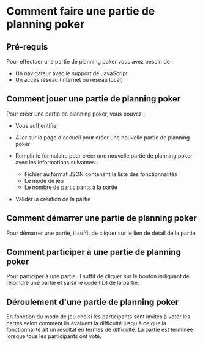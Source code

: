 # **Comment faire une partie de planning poker**

## Pré-requis

Pour effectuer une partie de planning poker vous avez besoin de :

- Un navigateur avec le support de JavaScript
- Un accès réseau (Internet ou réseau local)

## Comment jouer une partie de planning poker

Pour créer une partie de planning poker, vous pouvez :

- Vous authentifier

- Aller sur la page d'accueil pour créer une nouvelle partie de planning poker

- Remplir le formulaire pour créer une nouvelle partie de planning poker avec les informations suivantes :
  - Fichier au format JSON contenant la liste des fonctionnalités
  - Le mode de jeu
  - Le nombre de participants à la partie

- Valider la création de la partie

## Comment démarrer une partie de planning poker

Pour démarrer une partie, il suffit de cliquer sur le lien de détail de la partie

## Comment participer à une partie de planning poker

Pour participer à une partie, il suffit de cliquer sur le bouton indiquant de rejoindre une partie et saisir le code (ID) de la partie.

## Déroulement d'une partie de planning poker

En fonction du mode de jeu choisi les participants sont invités à voter les cartes selon comment ils évaluent la difficulté jusqu'à ce que la fonctionnalité ait un résultat en termes de difficulté.
La partie est terminée lorsque tous les participants ont voté.
